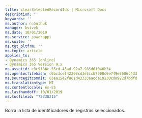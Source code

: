 ```yaml
---
title: clearSelectedRecordIds | Microsoft Docs
description: ''
keywords: ''
ms.author: nabuthuk
manager: kvivek
ms.date: 10/01/2019
ms.service: powerapps
ms.suite: ''
ms.tgt_pltfrm: ''
ms.topic: article
applies_to:
- Dynamics 365 (online)
- Dynamics 365 Version 9.x
ms.assetid: e8c9f86c-55cd-45ad-92a7-985d61040b34
ms.openlocfilehash: c6bc3cef42303cd3e5ccb7500d0e749e5606c433
ms.sourcegitcommit: 63ea15e2f861d43333aacda19230cd8922d7bdfd
ms.translationtype: MT
ms.contentlocale: es-ES
ms.lasthandoff: 10/01/2019
ms.locfileid: "72338215"
---
```

Borra la lista de identificadores de registros seleccionados.
